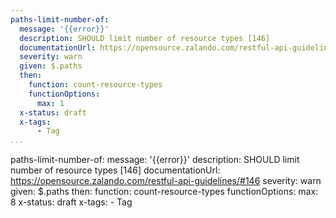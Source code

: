 ```yaml
---
paths-limit-number-of:
  message: '{{error}}'
  description: SHOULD limit number of resource types [146]
  documentationUrl: https://opensource.zalando.com/restful-api-guidelines/#146
  severity: warn
  given: $.paths
  then:
    function: count-resource-types
    functionOptions:
      max: 1
  x-status: draft
  x-tags:
      - Tag            
...
```

paths-limit-number-of:
  message: '{{error}}'
  description: SHOULD limit number of resource types [146]
  documentationUrl: https://opensource.zalando.com/restful-api-guidelines/#146
  severity: warn
  given: $.paths
  then:
    function: count-resource-types
    functionOptions:
      max: 8
  x-status: draft
  x-tags:
      - Tag        